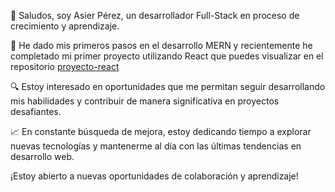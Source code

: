 👋 Saludos, soy Asier Pérez, un desarrollador Full-Stack en proceso de crecimiento y aprendizaje.

💼 He dado mis primeros pasos en el desarrollo MERN y recientemente he completado mi primer proyecto utilizando React que puedes visualizar en el repositorio [proyecto-react](https://github.com/asierpl/proyecto-react)

🔍 Estoy interesado en oportunidades que me permitan seguir desarrollando mis habilidades y contribuir de manera significativa en proyectos desafiantes.

📈 En constante búsqueda de mejora, estoy dedicando tiempo a explorar nuevas tecnologías y mantenerme al día con las últimas tendencias en desarrollo web.

¡Estoy abierto a nuevas oportunidades de colaboración y aprendizaje!

